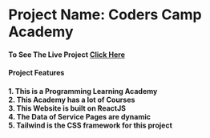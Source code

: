<h1>Project Name: <strong>Coders Camp Academy</strong></h1>

<h4>To See The Live Project <a href="https://coders-camp-academy-assignment09.netlify.app/">Click Here</a></h4>

<h4>Project Features<h4>
<strong>1. This is a Programming Learning Academy</strong></br>
<strong>2. This Academy has a lot of Courses</strong></br>
<strong>3. This Website is built on ReactJS</strong></br>
<strong>4. The Data of Service Pages are dynamic</strong></br>
<strong>5. Tailwind is the CSS framework for this project</strong>